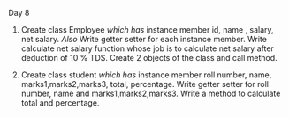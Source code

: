 Day 8
1. Create class Employee *which has* instance member id, name , salary, net salary. *Also* Write getter setter for each instance member. Write calculate net salary function whose job is to calculate net salary after deduction of 10 % TDS. Create 2 objects of the class and call method.

2. Create class student *which has* instance member roll number, name, marks1,marks2,marks3, total, percentage. Write getter setter for roll number, name and marks1,marks2,marks3. Write a method to calculate total and  percentage.